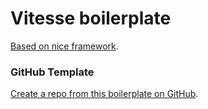 # Vitesse boilerplate
[Based on nice framework](https://github.com/antfu/vitesse).
### GitHub Template

[Create a repo from this boilerplate on GitHub](https://github.com/arontseggai/vitesse-boilerplate/generate).
